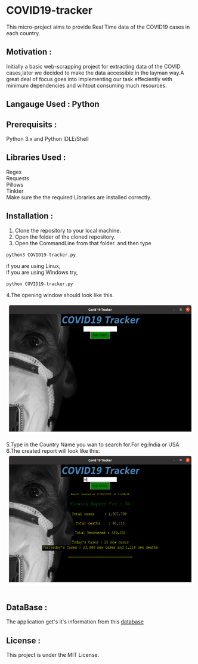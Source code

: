 # COVID19-tracker

This micro-project aims to provide Real Time data of the COVID19 cases in each country.

## Motivation : 

Initially a basic web-scrapping project for extracting data of the COVID cases,later we decided to make the data accessible in the layman way.A great deal of focus goes into implementing our task effeciently with minimum dependencies and wihtout consuming much resources.

## Langauge Used : Python

## Prerequisits :

Python 3.x and Python IDLE/Shell 

## Libraries Used :

Regex<br/>
Requests<br/>
Pillows<br/>
Tinkter<br/>
Make sure the the required Libraries are installed correctly.

## Installation :
1. Clone the repository to your local machine.
2. Open the folder of the cloned repository.
3. Open the CommandLine from that folder.
and then type 
```
python3 COVID19-tracker.py
```
if you are using Linux,<br/>
if you are using Windows try,

```
python COVID19-tracker.py
```
4.The opening window should look like this.
<a name="Instance1"/>
<div align="center">
<img src="Instance1.png" alt="Opening Window" width="500" height="350"></img>
</div>
<br/>
5.Type in the Country Name you wan to search for.For eg:India or USA<br/>
6.The created report will look like this:
<a name="Instance2"/>
<div align="center">
<img src="Instance2.png" alt="Created Rport" width="500" height="350"></img>
</div>
<br/>

## DataBase : 

The application get's it's information from this [database](https://www.worldometers.info/coronavirus)


## License :

This project is under the MIT License.
